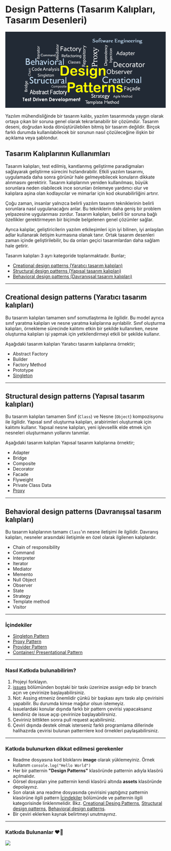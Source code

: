 # Design Patterns (Tasarım Kalıpları, Tasarım Desenleri)

![Design Patterns](./assets/design-patterns.png)

Yazılım mühendisliğinde bir tasarım kalıbı, yazılım tasarımında yaygın olarak ortaya çıkan bir soruna genel olarak tekrarlanabilir bir çözümdür. Tasarım deseni, doğrudan koda dönüştürülebilen bitmiş bir tasarım değildir. Birçok farklı durumda kullanılabilecek bir sorunun nasıl çözüleceğine ilişkin bir açıklama veya şablondur.

## Tasarım Kalıplarının Kullanımları

Tasarım kalıpları, test edilmiş, kanıtlanmış geliştirme paradigmaları sağlayarak geliştirme sürecini hızlandırabilir. Etkili yazılım tasarımı, uygulamada daha sonra görünür hale gelmeyebilecek konuların dikkate alınmasını gerektirir. Tasarım kalıplarının yeniden kullanılması, büyük sorunlara neden olabilecek ince sorunları önlemeye yardımcı olur ve kalıplara aşina olan kodlayıcılar ve mimarlar için kod okunabilirliğini artırır.

Çoğu zaman, insanlar yalnızca belirli yazılım tasarım tekniklerinin belirli sorunlara nasıl uygulanacağını anlar. Bu tekniklerin daha geniş bir problem yelpazesine uygulanması zordur. Tasarım kalıpları, belirli bir soruna bağlı özellikler gerektirmeyen bir biçimde belgelenen genel çözümler sağlar.

Ayrıca kalıplar, geliştiricilerin yazılım etkileşimleri için iyi bilinen, iyi anlaşılan adlar kullanarak iletişim kurmasına olanak tanır. Ortak tasarım desenleri zaman içinde geliştirilebilir, bu da onları geçici tasarımlardan daha sağlam hale getirir.

Tasarım kalıpları 3 ayrı kategoride toplanmaktadır. Bunlar;

* [Creational design patterns (Yaratıcı tasarım kalıpları)](#creational-design-patterns-yaratıcı-tasarım-kalıpları)
* [Structural design patterns (Yapısal tasarım kalıpları)](#structural-design-patterns-yapısal-tasarım-kalıpları)
* [Behavioral design patterns (Davranışsal tasarım kalıpları)](#behavioral-design-patterns-davranışsal-tasarım-kalıpları)

--- 
## Creational design patterns (Yaratıcı tasarım kalıpları)

Bu tasarım kalıpları tamamen sınıf somutlaştırma ile ilgilidir. Bu model ayrıca sınıf yaratma kalıpları ve nesne yaratma kalıplarına ayrılabilir. Sınıf oluşturma kalıpları, örnekleme sürecinde kalıtımı etkin bir şekilde kullanırken, nesne oluşturma kalıpları işi yapmak için yetkilendirmeyi etkili bir şekilde kullanır. 

Aşağıdaki tasarım kalıpları Yaratıcı tasarım kalıplarına örnektir;

* Abstract Factory
* Builder
* Factory Method
* Prototype
* [Singleton](./design-patterns/singleton-pattern/README.md)

---
## Structural design patterns (Yapısal tasarım kalıpları)

Bu tasarım kalıpları tamamen Sınıf (`Class`) ve Nesne (`Object`) kompozisyonu ile ilgilidir. Yapısal sınıf oluşturma kalıpları, arabirimleri oluşturmak için kalıtımı kullanır. Yapısal nesne kalıpları, yeni işlevsellik elde etmek için nesneleri oluşturmanın yollarını tanımlar.

Aşağıdaki tasarım kalıpları Yapısal tasarım kalıplarına örnektir;

* Adapter
* Bridge
* Composite
* Decorator
* Facade
* Flyweight
* Private Class Data
* [Proxy](./design-patterns/proxy-pattern/README.md)
---
## Behavioral design patterns (Davranışsal tasarım kalıpları)

Bu tasarım kalıplarının tamamı `Class`'ın nesne iletişimi ile ilgilidir. Davranış kalıpları, nesneler arasındaki iletişimle en özel olarak ilgilenen kalıplardır.

* Chain of responsibility
* Command
* Interpreter
* Iterator
* Mediator
* Memento
* Null Object
* Observer
* State
* Strategy
* Template method
* Visitor

---
### İçindekiler

* [Singleton Pattern](./design-patterns/singleton-pattern/README.md)
* [Proxy Pattern](./design-patterns/proxy-pattern/README.md)
* [Provider Pattern](./design-patterns/provider-pattern/README.md)
* [Container/ Presentational Pattern](./design-patterns/container-presentational/README.md)
---
### Nasıl Katkıda bulunabilirim?

1. Projeyi forklayın.
2. [issues](https://github.com/baristunar/patterns-dev-tr/issues) bölümünden boştaki bir taskı üzerinize assign edip bir branch açın ve çevirinize başlayabilirsiniz.
3. Not: Assing etmeniz önemlidir çünkü bir başkası aynı taskı alıp çevirisini yapabilir. Bu durumda kimse mağdur olsun istemeyiz.
4. Issuelardaki konular dışında farklı bir pattern çevirisi yapacaksanız kendiniz de issue açıp çevirinize başlayabilirsiniz.
5. Çeviriniz bittikten sonra pull request açabilirsiniz.
6. Çeviri dışında destek olmak isterseniz farklı programlama dillerinde halihazırda çevirisi bulunan patternlere kod örnekleri paylaşabilirsiniz.

---
### Katkıda bulunurken dikkat edilmesi gerekenler

* Readme dosyasına kod bloklarını **image** olarak yüklemeyiniz. Örnek kullanım `console.log("Hello World")`
* Her bir patternin **"Design Patterns"** klasöründe patternin adıyla klasörü açılmalıdır.
* Görsel dosyaları yine patternin kendi klasörü altında **assets** klasöründe depolayınız.
* Son olarak ana readme dosyasında çevirisini yaptığınız patternin klasörüne ilgili pattern [İçindekiler](#i̇çindekiler) bölümünde ve patternin ilgili kategorisinde linklenmelidir. Bkz. [Creational Desing Patterns](#creational-design-patterns-yaratıcı-tasarım-kalıpları), [Structural design patterns](#structural-design-patterns-yapısal-tasarım-kalıpları), [Behavioral design patterns](#behavioral-design-patterns-davranışsal-tasarım-kalıpları). 
* Bir çeviri eklerken kaynak belirtmeyi unutmayınız.
 

---

### Katkıda Bulunanlar ❤️🚀

<a href="https://github.com/baristunar/patterns-dev-tr/">
  <img src="https://contrib.rocks/image?repo=baristunar/patterns-dev-tr"/>
</a>
